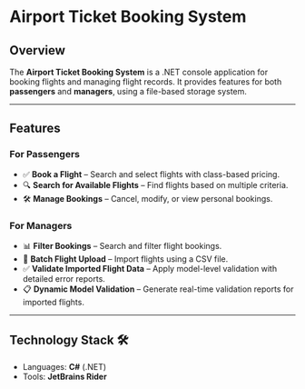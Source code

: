 # Airport Ticket Booking System 

## Overview  
The **Airport Ticket Booking System** is a .NET console application for booking flights and managing flight records. It provides features for both **passengers** and **managers**, using a file-based storage system.

---

## Features  

### **For Passengers** 
- ✅ **Book a Flight** – Search and select flights with class-based pricing.  
- 🔍 **Search for Available Flights** – Find flights based on multiple criteria.  
- 🛠️ **Manage Bookings** – Cancel, modify, or view personal bookings.  

### **For Managers** 
- 📊 **Filter Bookings** – Search and filter flight bookings.  
- 📂 **Batch Flight Upload** – Import flights using a CSV file.  
- ✅ **Validate Imported Flight Data** – Apply model-level validation with detailed error reports.  
- 📋 **Dynamic Model Validation** – Generate real-time validation reports for imported flights.  

---

## Technology Stack 🛠️  
- Languages: **C#** (.NET)
- Tools: **JetBrains Rider** 
